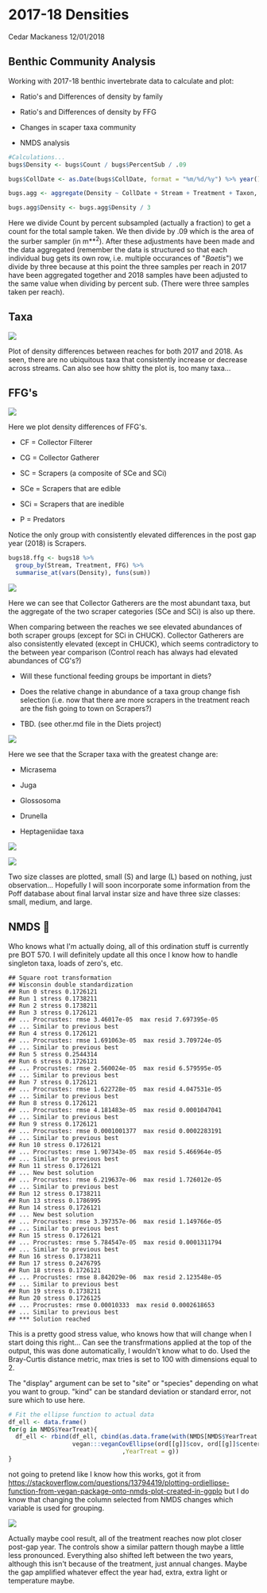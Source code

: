 2017-18 Densities
================
Cedar Mackaness
12/01/2018

Benthic Community Analysis
--------------------------

Working with 2017-18 benthic invertebrate data to calculate and plot:

-   Ratio's and Differences of density by family

-   Ratio's and Differences of density by FFG

-   Changes in scaper taxa community

-   NMDS analysis

``` r
#Calculations...
bugs$Density <- bugs$Count / bugs$PercentSub / .09

bugs$CollDate <- as.Date(bugs$CollDate, format = "%m/%d/%y") %>% year() %>% as.factor()

bugs.agg <- aggregate(Density ~ CollDate + Stream + Treatment + Taxon, sum, data = bugs) 

bugs.agg$Density <- bugs.agg$Density / 3
```

Here we divide Count by percent subsampled (actually a fraction) to get a count for the total sample taken. We then divide by .09 which is the area of the surber sampler (in m**<sup>2</sup>). After these adjustments have been made and the data aggregated (remember the data is structured so that each individual bug gets its own row, i.e. multiple occurances of "*Baetis*") we divide by three because at this point the three samples per reach in 2017 have been aggregated together and 2018 samples have been adjusted to the same value when dividing by percent sub. (There were three samples taken per reach).

Taxa
----

![](2017-18_Inverts_files/figure-markdown_github/Plot%20Taxon%20Density%20Diffs-1.png)

Plot of density differences between reaches for both 2017 and 2018. As seen, there are no ubiquitous taxa that consistently increase or decrease across streams. Can also see how shitty the plot is, too many taxa...

FFG's
-----

![](2017-18_Inverts_files/figure-markdown_github/Plot%20FFG%20Density%20Differences-1.png)

Here we plot density differences of FFG's.
- CF = Collector Filterer

-   CG = Collector Gatherer

-   SC = Scrapers (a composite of SCe and SCi)

-   SCe = Scrapers that are edible

-   SCi = Scrapers that are inedible

-   P = Predators

Notice the only group with consistently elevated differences in the post gap year (2018) is Scrapers.

``` r
bugs18.ffg <- bugs18 %>%
  group_by(Stream, Treatment, FFG) %>%
  summarise_at(vars(Density), funs(sum))
```

![](2017-18_Inverts_files/figure-markdown_github/Plot%202018%20FFG%20Densities-1.png)

Here we can see that Collector Gatherers are the most abundant taxa, but the aggregate of the two scraper categories (SCe and SCi) is also up there.

When comparing between the reaches we see elevated abundances of both scraper groups (except for SCi in CHUCK). Collector Gatherers are also consistently elevated (except in CHUCK), which seems contradictory to the between year comparison (Control reach has always had elevated abundances of CG's?)

-   Will these functional feeding groups be important in diets?

-   Does the relative change in abundance of a taxa group change fish selection (i.e. now that there are more scrapers in the treatment reach are the fish going to town on Scrapers?)

-   TBD. (see other.md file in the Diets project)

![](2017-18_Inverts_files/figure-markdown_github/Scraper%20Taxa%20Density%20Differences-1.png)

Here we see that the Scraper taxa with the greatest change are:

-   Micrasema

-   Juga

-   Glossosoma

-   Drunella

-   Heptageniidae taxa

![](2017-18_Inverts_files/figure-markdown_github/Plot%202018%20Scraper%20Taxa-1.png)

![](2017-18_Inverts_files/figure-markdown_github/Plot%20Size%20Differences-1.png)

Two size classes are plotted, small (S) and large (L) based on nothing, just observation... Hopefully I will soon incorporate some information from the Poff database about final larval instar size and have three size classes: small, medium, and large.

NMDS :metal:
------------

Who knows what I'm actually doing, all of this ordination stuff is currently pre BOT 570. I will definitely update all this once I know how to handle singleton taxa, loads of zero's, etc.

    ## Square root transformation
    ## Wisconsin double standardization
    ## Run 0 stress 0.1726121 
    ## Run 1 stress 0.1738211 
    ## Run 2 stress 0.1738211 
    ## Run 3 stress 0.1726121 
    ## ... Procrustes: rmse 3.46017e-05  max resid 7.697395e-05 
    ## ... Similar to previous best
    ## Run 4 stress 0.1726121 
    ## ... Procrustes: rmse 1.691063e-05  max resid 3.709724e-05 
    ## ... Similar to previous best
    ## Run 5 stress 0.2544314 
    ## Run 6 stress 0.1726121 
    ## ... Procrustes: rmse 2.560024e-05  max resid 6.579595e-05 
    ## ... Similar to previous best
    ## Run 7 stress 0.1726121 
    ## ... Procrustes: rmse 1.622728e-05  max resid 4.047531e-05 
    ## ... Similar to previous best
    ## Run 8 stress 0.1726121 
    ## ... Procrustes: rmse 4.181483e-05  max resid 0.0001047041 
    ## ... Similar to previous best
    ## Run 9 stress 0.1726121 
    ## ... Procrustes: rmse 0.0001001377  max resid 0.0002283191 
    ## ... Similar to previous best
    ## Run 10 stress 0.1726121 
    ## ... Procrustes: rmse 1.907343e-05  max resid 5.466964e-05 
    ## ... Similar to previous best
    ## Run 11 stress 0.1726121 
    ## ... New best solution
    ## ... Procrustes: rmse 6.219637e-06  max resid 1.726012e-05 
    ## ... Similar to previous best
    ## Run 12 stress 0.1738211 
    ## Run 13 stress 0.1786995 
    ## Run 14 stress 0.1726121 
    ## ... New best solution
    ## ... Procrustes: rmse 3.397357e-06  max resid 1.149766e-05 
    ## ... Similar to previous best
    ## Run 15 stress 0.1726121 
    ## ... Procrustes: rmse 5.784547e-05  max resid 0.0001311794 
    ## ... Similar to previous best
    ## Run 16 stress 0.1738211 
    ## Run 17 stress 0.2476795 
    ## Run 18 stress 0.1726121 
    ## ... Procrustes: rmse 8.842029e-06  max resid 2.123548e-05 
    ## ... Similar to previous best
    ## Run 19 stress 0.1738211 
    ## Run 20 stress 0.1726125 
    ## ... Procrustes: rmse 0.00010333  max resid 0.0002618653 
    ## ... Similar to previous best
    ## *** Solution reached

This is a pretty good stress value, who knows how that will change when I start doing this right... Can see the transfrmations applied at the top of the output, this was done automatically, I wouldn't know what to do. Used the Bray-Curtis distance metric, max tries is set to 100 with dimensions equal to 2.

The "display" argument can be set to "site" or "species" depending on what you want to group. "kind" can be standard deviation or standard error, not sure which to use here.

``` r
# Fit the ellipse function to actual data
df_ell <- data.frame()
for(g in NMDS$YearTreat){
  df_ell <- rbind(df_ell, cbind(as.data.frame(with(NMDS[NMDS$YearTreat == g,],
                  vegan:::veganCovEllipse(ord[[g]]$cov, ord[[g]]$center, ord[[g]]$scale)))
                                ,YearTreat = g))
}
```

not going to pretend like I know how this works, got it from <https://stackoverflow.com/questions/13794419/plotting-ordiellipse-function-from-vegan-package-onto-nmds-plot-created-in-ggplo> but I do know that changing the column selected from NMDS changes which variable is used for grouping.

![](2017-18_Inverts_files/figure-markdown_github/Plot%20Benthic%20NMDS-1.png)

Actually maybe cool result, all of the treatment reaches now plot closer post-gap year. The controls show a similar pattern though maybe a little less pronounced. Everything also shifted left between the two years, although this isn't because of the treatment, just annual changes. Maybe the gap amplified whatever effect the year had, extra, extra light or temperature maybe.
